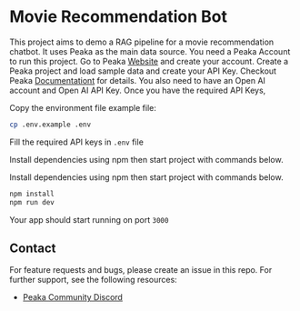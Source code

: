 # Movie Recommendation Bot

This project aims to demo a RAG pipeline for a movie recommendation chatbot. It uses Peaka as the main data source.
You need a Peaka Account to run this project. Go to Peaka [Website](https://www.peaka.com/) and create your account.
Create a Peaka project and load sample data and create your API Key. Checkout Peaka [Documentationt](https://docs.peaka.com/introduction) for details.
You also need to have an Open AI account and Open AI API Key. Once you have the required API Keys,

Copy the environment file example file:

```bash
cp .env.example .env
```

Fill the required API keys in `.env` file

Install dependencies using npm then start project with commands below.

Install dependencies using npm then start project with commands below.

```bash
npm install
npm run dev
```

Your app should start running on port `3000`

## Contact

For feature requests and bugs, please create an issue in this repo. For further support, see the following resources:

- [Peaka Community Discord](https://discord.com/invite/peaka)

